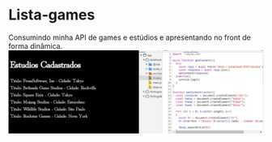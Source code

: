 # Lista-games
Consumindo minha API de games e estúdios e apresentando no front de forma dinâmica.
![alt text](img/imgOne.PNG)

